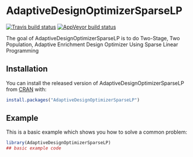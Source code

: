 
<!-- README.md is generated from README.Rmd. Please edit that file -->
AdaptiveDesignOptimizerSparseLP
===============================

<!-- badges: start -->
[![Travis build status](https://travis-ci.com/mrosenblum/AdaptiveDesignOptimizerSparseLP.svg?branch=master)](https://travis-ci.com/mrosenblum/AdaptiveDesignOptimizerSparseLP) [![AppVeyor build status](https://ci.appveyor.com/api/projects/status/github/mrosenblum/AdaptiveDesignOptimizerSparseLP?branch=master&svg=true)](https://ci.appveyor.com/project/mrosenblum/AdaptiveDesignOptimizerSparseLP) <!-- badges: end -->

The goal of AdaptiveDesignOptimizerSparseLP is to do Two-Stage, Two Population, Adaptive Enrichment Design Optimizer Using Sparse Linear Programming

Installation
------------

You can install the released version of AdaptiveDesignOptimizerSparseLP from [CRAN](https://CRAN.R-project.org) with:

``` r
install.packages("AdaptiveDesignOptimizerSparseLP")
```

Example
-------

This is a basic example which shows you how to solve a common problem:

``` r
library(AdaptiveDesignOptimizerSparseLP)
## basic example code
```
